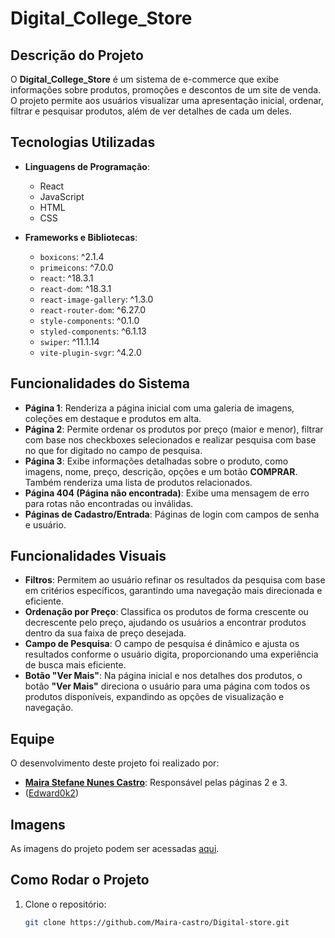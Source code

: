 # Digital_College_Store

## Descrição do Projeto
O **Digital_College_Store** é um sistema de e-commerce que exibe informações sobre produtos, promoções e descontos de um site de venda. O projeto permite aos usuários visualizar uma apresentação inicial, ordenar, filtrar e pesquisar produtos, além de ver detalhes de cada um deles.

## Tecnologias Utilizadas

- **Linguagens de Programação**:
  - React
  - JavaScript
  - HTML
  - CSS

- **Frameworks e Bibliotecas**:
  - `boxicons`: ^2.1.4
  - `primeicons`: ^7.0.0
  - `react`: ^18.3.1
  - `react-dom`: ^18.3.1
  - `react-image-gallery`: ^1.3.0
  - `react-router-dom`: ^6.27.0
  - `style-components`: ^0.1.0
  - `styled-components`: ^6.1.13
  - `swiper`: ^11.1.14
  - `vite-plugin-svgr`: ^4.2.0

## Funcionalidades do Sistema

- **Página 1**: Renderiza a página inicial com uma galeria de imagens, coleções em destaque e produtos em alta.
- **Página 2**: Permite ordenar os produtos por preço (maior e menor), filtrar com base nos checkboxes selecionados e realizar pesquisa com base no que for digitado no campo de pesquisa.
- **Página 3**: Exibe informações detalhadas sobre o produto, como imagens, nome, preço, descrição, opções e um botão **COMPRAR**. Também renderiza uma lista de produtos relacionados.
- **Página 404 (Página não encontrada)**: Exibe uma mensagem de erro para rotas não encontradas ou inválidas.
- **Páginas de Cadastro/Entrada**: Páginas de login com campos de senha e usuário.

## Funcionalidades Visuais

- **Filtros**: Permitem ao usuário refinar os resultados da pesquisa com base em critérios específicos, garantindo uma navegação mais direcionada e eficiente.
- **Ordenação por Preço**: Classifica os produtos de forma crescente ou decrescente pelo preço, ajudando os usuários a encontrar produtos dentro da sua faixa de preço desejada.
- **Campo de Pesquisa**: O campo de pesquisa é dinâmico e ajusta os resultados conforme o usuário digita, proporcionando uma experiência de busca mais eficiente.
- **Botão "Ver Mais"**: Na página inicial e nos detalhes dos produtos, o botão **"Ver Mais"** direciona o usuário para uma página com todos os produtos disponíveis, expandindo as opções de visualização e navegação.

## Equipe

O desenvolvimento deste projeto foi realizado por:  
- **[Maira Stefane Nunes Castro](https://github.com/Maira-castro)**: Responsável pelas páginas 2 e 3.
- ([Edward0k2](https://github.com/edward0k2))

## Imagens

As imagens do projeto podem ser acessadas [aqui](https://github.com/Maira-castro/Digital-store/tree/main/public/assets).

## Como Rodar o Projeto

1. Clone o repositório:
   ```bash
   git clone https://github.com/Maira-castro/Digital-store.git
